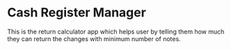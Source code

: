 # Cash Register Manager
 This is the return calculator app which helps user by telling them how much they can return the changes with minimum number of notes.
